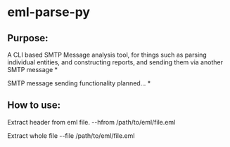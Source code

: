 # eml-parse-py

## Purpose:
A CLI based SMTP Message analysis tool, for things such as parsing individual entities, and constructing reports, and sending them via another SMTP message *



SMTP message sending functionality planned... * 


## How to use:

Extract header from eml file.
 --hfrom /path/to/eml/file.eml

Extract whole file 
--file /path/to/eml/file.eml